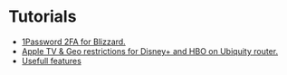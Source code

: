 # Tutorials
- [1Password 2FA for Blizzard.](Blizzard2FAfor1Password.md)
- [Apple TV & Geo restrictions for Disney+ and HBO on Ubiquity router.](GeoBypass.md)
- [Usefull features](UsefullFeatures/README.md)